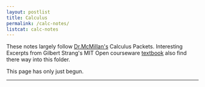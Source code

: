 ```yaml
---
layout: postlist
title: Calculus
permalink: /calc-notes/
listcat: calc-notes
---
```

These notes largely follow [Dr.McMillan's][mm] Calculus Packets. Interesting Excerpts from 
Gilbert Strang's MIT Open courseware [textbook][tb] also find there way into this folder.

This page has only just begun.

---


[mm]: https://math.virginia.edu/people/fxk2nk/
[tb]: https://ocw.mit.edu/ans7870/resources/Strang/Edited/Calculus/Calculus.pdf
